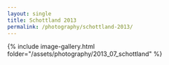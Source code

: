 ```yaml
---
layout: single
title: Schottland 2013
permalink: /photography/schottland-2013/
---
```


{% include image-gallery.html folder="/assets/photography/2013_07_schottland" %}